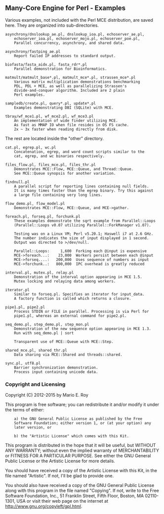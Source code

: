 ## Many-Core Engine for Perl - Examples

Various examples, not included with the Perl MCE distribution, are saved here.
They are organized into sub-directories.

    asynchrony/dnslookup_ae.pl, dnslookup_ioa.pl, echoserver_ae.pl,
        echoserver_ioa.pl, echoserver_mojo.pl, echoserver_poe.pl,
        Parallel concurrency, asynchrony, and shared data.

    asynchrony/fastping_ae.pl
        Report failed IP addresses to standard output.

    biofasta/fasta_aidx.pl, fasta_rdr*.pl
        Parallel demonstration for Bioinformatics.

    matmult/matmult_base*.pl, matmult_mce*.pl, strassen_mce*.pl
        Various matrix multiplication demonstrations benchmarking
        PDL, PDL + MCE, as well as parallelizing Strassen's
        divide-and-conquer algorithm. Included are 2 plain
        Perl examples.

    sampledb/create.pl, query*.pl, update*.pl
        Examples demonstrating DBI (SQLite) with MCE.

    tbray/wf_mce1.pl, wf_mce2.pl, wf_mce3.pl
        An implementation of wide finder utilizing MCE.
        As fast as MMAP IO when file resides in OS FS cache.
        2x ~ 3x faster when reading directly from disk.

The rest are located inside the "other" directory.

    cat.pl, egrep.pl, wc.pl
        Concatenation, egrep, and word count scripts similar to the
        cat, egrep, and wc binaries respectively.

    files_flow.pl, files_mce.pl, files_thr.pl
        Demonstrates MCE::Flow, MCE::Queue, and Thread::Queue.
        See MCE::Queue synopsis for another variation.

    findnull.pl
        A parallel script for reporting lines containing null fields.
        It is many times faster than the egrep binary. Try this against
        a large file containing very long lines.

    flow_demo.pl, flow_model.pl
        Demonstrates MCE::Flow, MCE::Queue, and MCE->gather.

    foreach.pl, forseq.pl, forchunk.pl
        These examples demonstrate the sqrt example from Parallel::Loops
        (Parallel::Loops v0.07 utilizing Parallel::ForkManager v1.07).

        Testing was on a Linux VM; Perl v5.20.1; Haswell i7 at 2.6 GHz.
        The number indicates the size of input displayed in 1 second.
        Output was directed to >/dev/null.

        Parallel::Loops:     1,600  Forking each @input is expensive
        MCE->foreach...:    23,000  Workers persist between each @input
        MCE->forseq....:   200,000  Uses sequence of numbers as input
        MCE->forchunk..:   800,000  IPC overhead is greatly reduced

    interval.pl, mutex.pl, relay.pl
        Demonstration of the interval option appearing in MCE 1.5.
        Mutex locking and relaying data among workers.

    iterator.pl
        Similar to forseq.pl. Specifies an iterator for input_data.
        A factory function is called which returns a closure.

    pipe1.pl, pipe2.pl
        Process STDIN or FILE in parallel. Processing is via Perl for
        pipe1.pl, whereas an external command for pipe2.pl.

    seq_demo.pl, step_demo.pl, step_mon.pl
        Demonstration of the new sequence option appearing in MCE 1.3.
        Run with seq_demo.pl | sort

        Transparent use of MCE::Queue with MCE::Step.

    shared_mce.pl, shared_thr.pl
        Data sharing via MCE::Shared and threads::shared.

    sync.pl, utf8.pl
        Barrier synchronization demonstration.
        Process input containing unicode data.

### Copyright and Licensing

Copyright (C) 2012-2015 by Mario E. Roy <marioeroy AT gmail DOT com>

This program is free software; you can redistribute it and/or modify
it under the terms of either:

        a) the GNU General Public License as published by the Free
        Software Foundation; either version 1, or (at your option) any
        later version, or

        b) the "Artistic License" which comes with this Kit.

This program is distributed in the hope that it will be useful,
but WITHOUT ANY WARRANTY; without even the implied warranty of
MERCHANTABILITY or FITNESS FOR A PARTICULAR PURPOSE.  See either
the GNU General Public License or the Artistic License for more details.

You should have received a copy of the Artistic License with this
Kit, in the file named "Artistic".  If not, I'll be glad to provide one.

You should also have received a copy of the GNU General Public License
along with this program in the file named "Copying". If not, write to the
Free Software Foundation, Inc., 51 Franklin Street, Fifth Floor,
Boston, MA 02110-1301, USA or visit their web page on the internet at
http://www.gnu.org/copyleft/gpl.html.

